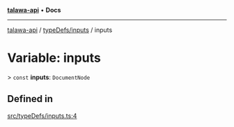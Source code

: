[**talawa-api**](../../../README.md) • **Docs**

***

[talawa-api](../../../modules.md) / [typeDefs/inputs](../README.md) / inputs

# Variable: inputs

\> `const` **inputs**: `DocumentNode`

## Defined in

[src/typeDefs/inputs.ts:4](https://github.com/PalisadoesFoundation/talawa-api/blob/f4877b986932181336f42a7336754de05976cd97/src/typeDefs/inputs.ts#L4)
